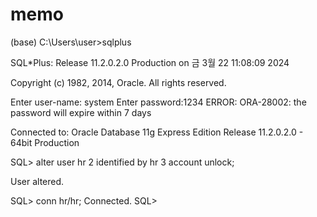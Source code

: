 # memo

(base) C:\Users\user>sqlplus

SQL*Plus: Release 11.2.0.2.0 Production on 금 3월 22 11:08:09 2024

Copyright (c) 1982, 2014, Oracle.  All rights reserved.

Enter user-name: system
Enter password:1234
ERROR:
ORA-28002: the password will expire within 7 days



Connected to:
Oracle Database 11g Express Edition Release 11.2.0.2.0 - 64bit Production

SQL> alter user hr
  2  identified by hr
  3  account unlock;

User altered.

SQL> conn hr/hr;
Connected.
SQL>
